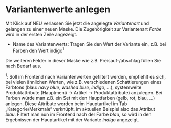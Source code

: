 # Variantenwerte anlegen

Mit Klick auf NEU verlassen Sie jetzt die angelegte *Variantenart* und gelangen zu einer neuen Maske. Die Zugehörigkeit zur Variantenart *Farbe* wird in der ersten Zeile angezeigt.
* Name des Variantenwerts: Tragen Sie den Wert der Variante ein, z.B. bei Farben den Wert indigo<sup>1</sup>

Die weiteren Felder in dieser Maske wie z.B. Preisauf-/abschlag füllen Sie nach Bedarf aus.

<sup>1</sup>: Soll im Frontend nach Variantenwerten gefiltert werden, empfiehlt es sich, bei vielen ähnlichen Werten, wie z.B. verschiedenen Schattierungen eines Farbtons (blau: *navy blue, washed blue, indigo, …*), systemweite Produktattribute (Hauptmenü → Artikel → Produktattribute) anzulegen. Bei Farben würde man z.B. ein Set mit den Hauptfarben (gelb, rot, blau, …) anlegen. Diese Attribute werden beim Hauptartikel im Tab „Kategorie/Merkmale“ verknüpft, im aktuellen Beispiel also das Attribut *blau*. Filtert man nun im Frontend nach der Farbe *blau*, so wird in den Ergebnissen der Hauptartikel mit der Variante *indigo* angezeigt.